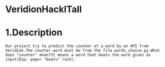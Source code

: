 # VeridionHackITall

# 1.Description
    Our project try to predict the counter of a word by an API from Veridion.The counter word must be from the file words_choice.py.What does "counter" mean?It means a word that beats the word given as input(Exp: paper "beats" rock).
     